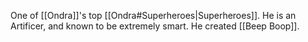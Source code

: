 One of [[Ondra]]'s top [[Ondra#Superheroes|Superheroes]]. He is an Artificer, and known to be extremely smart. He created [[Beep Boop]].